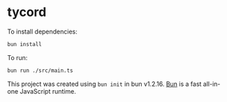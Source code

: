 # tycord

To install dependencies:

```bash
bun install
```

To run:

```bash
bun run ./src/main.ts
```

This project was created using `bun init` in bun v1.2.16. [Bun](https://bun.sh) is a fast all-in-one JavaScript runtime.
